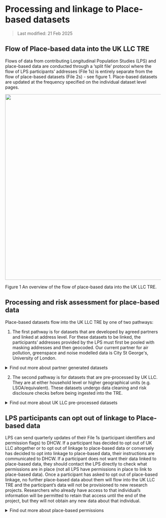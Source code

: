 # Processing and linkage to Place-based datasets 

>Last modified: 21 Feb 2025

## Flow of Place-based data into the UK LLC TRE 

Flows of data from contributing Longitudinal Population Studies (LPS) and place-based data are conducted through a ‘split file’ protocol where the flow of LPS participants’ addresses (File 1s) is entirely separate from the flow of place-based datasets (File 2s) - see figure 1. Place-based datasets are updated at the frequency specified on the individual dataset level pages. 

<img src="../images/Place-based_data_flow.png" width="600"/>


Figure 1 An overview of the flow of place-based data into the UK LLC TRE. 

## Processing and risk assessment for place-based data 

Place-based datasets flow into the UK LLC TRE by one of two pathways: 

1. The first pathway is for datasets that are developed by agreed partners and linked at address level. For these datasets to be linked, the participants’ addresses provided by the LPS must first be pooled with masking addresses and then geocoded. Our current partner for air pollution, greenspace and noise modelled data is City St George's, University of London. 

<details>
<summary>Find out more about partner generated datasets </summary>
- We ask each LPS to send address data to our Trusted Third Party, NHS Digital Health and Care Wales (DHCW), along with the permission flags that indicate LPS/participant approvals for place-based linkages. 

- Our TRE provided by SeRP UK is introducing new functionality to enable DHCW to clean and geo-code address data. DHCW uses specialist linkage software to match LPS addresses to a clean master file of all addresses. This happens entirely within DHCW and is carried out by DHCW staff who already hold the address data. 

- This geocoding process produces cleaned UPRN (property ID) postcodes and LSOAs/equivalent (area IDs). It also produces co-ordinates equivalents (either the central point of the property or the central point of the postcode or LSOA). This is linked to encrypted versions of the participant ID included in File 1s. 

- DHCW will pool all (current and historical) address data at the appropriate resolution* to the task from all LPS (subject to permissions). This will generate a file including only an encrypted version of participant ID and the address, it will not include any other identifiers or data. This will be filtered to exclude participants who have objected to this use of their data (as indicated in the File 1 permission flags). 

- *"Appropriate resolution" means we will send the least granular data needed to undertake the linkage, e.g. if a place-based-linkage is based on LSOA then we would only send LSOA, not full address. 

- UK LLC will generate a list of 'masking' addresses - these are real addresses (UPRNs, LSOA, coordinates) sampled from across the UK, and which are purposefully sampled to replicate LPS sample distributions (e.g. oversampling in Bristol and Bradford) and sampled for high risk of identifiability geographies (e.g. every inhabited UK island has masking addresses sampled to mitigate for outlier participants). UK LLC sends these to DHCW who add them to the pooled address data at a 1:3 case:control ratio. DHCW generates new randomised encrypted participant IDs for these masking cases. 

- DHCW will sends the pooled and masked addresses to agreed partners to add the geocoding data. 

- The place-based modeller assigns the environmental exposure estimate to the full list of pooled and masking addresses. The resulting file has address removed leaving only the encrypted participant ID and environmental exposure. Disclosure risk assessment is undertaken to ensure that the exposure data is not a proxy-ID for a real-world location (i.e. it cannot be used as a look-up to identify participants in online databases).  

- This is sent as a File 2 into SeRP. SeRP uses an ID mapping file generated by DHCW to map the encrypted participant ID used by the place-based modeller to the encrypted participant ID used in UK LLC. The resulting file of UK LLC ID + environmental exposure is deposited in the UK LLC TRE. 

- UK LLC can then identify and remove the masking cases because the ID of the masking case does not match to any real encrypted participant ID in the UK LLC. 

- Additional disclosure control and QC checks are made. The data are then added to the UK LLC database, documented and are made available for research. 
</details>

2. The second pathway is for datasets that are pre-processed by UK LLC. They are at either household level or higher geographical units (e.g. LSOA/equivalent). These datasets undergo data cleaning and risk disclosure checks before being ingested into the TRE.   
<details>
<summary>Find out more about UK LLC pre-processed datasets</summary>
The place-based datasets that UK LLC has pre-processed are either open sources or obtained through data sharing agreements with third parties.  

Disclosure risk assessment is undertaken to ensure that the exposure data is not a proxy-ID for a real-world location (i.e. it cannot be used as a look-up to identify participants in online databases). Data transformation is conducted to reduce risk while still maintaining utility. 

If the geographic unit of the dataset is LSOA/equivalent or higher, the datasets can be sent as File 2s directly into SeRP. The geographic unit is encrypted and can then be linked to the encrypted geographical unit assigned to participants in the TRE. 

If the geographic unit of the dataset is UPRN level, the datasets are sent to DHCW and processed in the same way as ‘partner generated datasets’, for more information please see the associated drop down. 
</details>

## LPS participants can opt out of linkage to Place-based data 

LPS can send quarterly updates of their File 1s (participant identifiers and permission flags) to DHCW. If a participant has decided to opt out of UK LLC altogether or to opt out of linkage to place-based data or conversely has decided to opt into linkage to place-based data, their instructions are communicated to DHCW. If a participant does not want their data linked to place-based data, they should contact the LPS directly to check what permissions are in place (not all LPS have permissions in place to link to place-based data). Once a participant has asked to opt out of place-based linkage, no further place-based data about them will flow into the UK LLC TRE and the participant’s data will not be provisioned to new research projects. Researchers who already have access to that individual’s information will be permitted to retain that access until the end of the project, but they will not obtain any new data about that individual. 

<details>
<summary>Find out more about place-based permissions </summary>
UK LLC has four different place-based permission flags that are specified by each LPS in their File 1s sent to DHCW. These include flags specifying if the LPS approves: 

a. ‘Geocoding_Permission’: address data can be geocoded to property, postcode level. 

b. ‘Small_Area_Permission’: place-based information can be linked using encrypted LSOA and higher-level indicators originating from linked sources. 

c. ‘Environment_Permission’: UK LLC can  link different sources of natural and built environment subject to prior notification to individual LPS. 

d. ‘Property_Level_Permission’: UK LLC can generally link different sources of property-level data subject to prior-notification to each LPS. 

Example permissions for specific datasets: 

· Air pollution: flags A, C, D. The place-based modeller geocodes the addresses and then allocates nationally modelled spatial exposure estimates. 

· Energy Performance Certificates: flags A, C, D. UK LLC derives Unique Property Reference Numbers (UPRNs) from addresses and links to property level certificates. 

· Access to Healthy Assets and Hazards: flags B,C. This dataset is at LSOA level and relates to the natural and built environment. UK LLC can derive LSOA from routine NHS records if the appropriate permissions are in place  

· Index of Multiple Deprivation, Urban/Rural, Population density: flags B,C. This dataset is at LSOA level/equivalent, which can be derived from routine NHS records and relates to the environment. 

· Live Births: flag B. This dataset is at Local Authority level, which can be derived from routine NHS records. 
</details>

